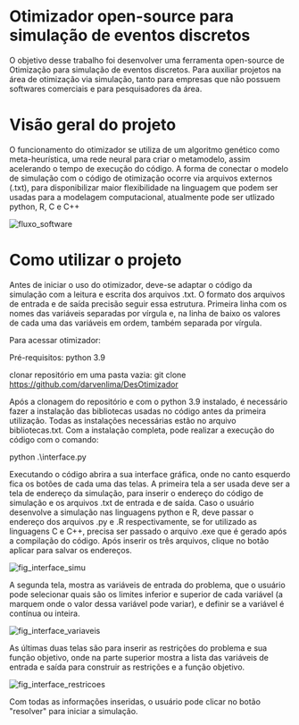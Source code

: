# Otimizador open-source para simulação de eventos discretos


O objetivo desse trabalho foi desenvolver uma ferramenta open-source de  Otimização para simulação de eventos discretos. Para auxiliar projetos na área de otimização via simulação, tanto para empresas que não possuem softwares comerciais e para pesquisadores da área. 

# Visão geral do projeto

O funcionamento do otimizador se utiliza de um algoritmo genético como meta-heurística, uma rede neural para criar o metamodelo, assim acelerando o tempo de execução do código. A forma de conectar o modelo de simulação com o código de otimização ocorre via arquivos externos (.txt), para disponibilizar maior flexibilidade na linguagem que podem ser usadas para a modelagem computacional, atualmente pode ser utlizado python, R, C e C++ 


![fluxo_software](https://user-images.githubusercontent.com/48968629/153720015-0f57b7f3-c947-41c5-bcd4-0c8528dd0e0a.jpg)  


# Como utilizar o projeto 

Antes de iniciar o uso do otimizador, deve-se adaptar o código da simulação com a leitura e escrita dos arquivos .txt.
O formato dos arquivos de entrada e de saída precisão seguir essa estrutura. Primeira linha com os nomes das variáveis separadas por vírgula e, na linha de baixo os valores de cada uma das variáveis em ordem, também separada por vírgula.


Para acessar otimizador:

Pré-requisitos: python 3.9 

clonar repositório em uma pasta vazia:
git clone https://github.com/darvenlima/DesOtimizador

Após a clonagem do repositório e com o python 3.9 instalado, é necessário fazer a instalação das bibliotecas usadas no código antes da primeira utilização. Todas as instalações necessárias estão no arquivo bibliotecas.txt. Com a instalação completa, pode realizar a execução do código com o comando:

python .\interface.py

Executando o código abrira a sua interface gráfica, onde no canto esquerdo fica os botões de cada uma das telas. A primeira tela a ser usada deve ser a tela de endereço da simulação, para inserir o endereço do código de simulação e os arquivos .txt de entrada e de saída. Caso o usuário desenvolve a simulação nas linguagens python e R, deve passar o endereço dos arquivos .py e .R respectivamente, se for utilizado as linguagens C e C++, precisa ser passado o arquivo .exe que é gerado após a compilação do código. Após inserir os três arquivos, clique no botão aplicar para salvar os endereços.

![fig_interface_simu](https://user-images.githubusercontent.com/48968629/153720578-a153a893-2607-4689-bc27-f945d085fcf2.jpg)

A segunda tela, mostra as variáveis de entrada do problema, que o usuário pode selecionar quais são os limites inferior e superior de cada variável (a marquem onde o valor dessa variável pode variar), e definir se a variável é contínua ou inteira.   

![fig_interface_variaveis](https://user-images.githubusercontent.com/48968629/153722035-aeff59de-4d56-471f-9ba8-118bb982535e.jpg)

As últimas duas telas são para inserir as restrições do problema e sua função objetivo, onde na parte superior mostra a lista das variáveis de entrada e saída para construir as restrições e a função objetivo.

![fig_interface_restricoes](https://user-images.githubusercontent.com/48968629/153722668-ea4f0f97-b1ed-4281-b0fa-274030d4b80d.jpg)



Com todas as informações inseridas, o usuário pode clicar no botão "resolver" para iniciar a simulação.


